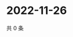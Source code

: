 # 2022-11-26

共 0 条

<!-- BEGIN WEIBO -->
<!-- 最后更新时间 Sat Nov 26 2022 07:00:39 GMT+0800 (China Standard Time) -->

<!-- END WEIBO -->
